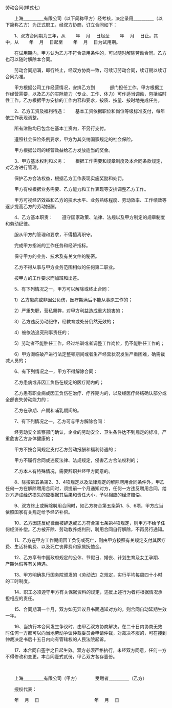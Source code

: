 



劳动合同(样式七)



 

　　上海__________有限公司（以下简称甲方）经考核，决定录用__________（以下简称乙方）为正式职工，经双方协商，订立合同如下：　　

　　1、双方合同期为三年，从　　 年　 月　 日起至　　 年　 月　 日止。其中，从　　 年　 月　 日起至　　 年　 月　 日为试用期。

　　在试用期内，甲方认为乙方不符合录用条件的，可以随时解除劳动合同。乙方也可以随时解除本合同。

　　劳动合同期满，即行终止，经双方协商一致，可续订劳动合同，续订期以续订合同为准。

　　甲方根据公司工作经营情况，安排乙方到　　　 部门担任工作。甲方根据工作经营需要，以及乙方的实际能力（专业、工作、体力）可作适当调动，包括临时性工作。乙方根据甲方安排的工作内容和要求，按质、按量、按时地完成任务。　　

　　2、乙方工资及福利待遇：　　基本工资依据职位和岗位等级标准支付，每年依工作表现调整。

　　所有津贴均已包含在基本工资内，不另行支付。

　　遵照社会保险条例要求，甲方为其交纳国家规定的社会保险。

　　甲方根据公司的经营效益给乙方发放适当的奖金。　　

　　3、甲方基本权利和义务：　　根据工作需要和规章制度及本合同条款规定，对乙方进行管理。

　　保护乙方合法权益，根据乙方工作表现实施奖励和处罚。

　　甲方有权根据业务需要、乙方能力和工作表现等安排调整乙方工作。

　　甲方可视经济效益和乙方的技术水平、业务熟练程度、劳动效率、工作绩效等逐步提高乙方的劳动报酬。　　

　　4、乙方基本职责：　　遵守国家政策、法律、法规以及甲方制定的规章制度和劳动纪律。

　　服从甲方的管理和要求，不得擅离职守。

　　完成甲方指派的工作任务和经济指标。

　　保守甲方的业务、技术及有关文件的秘密。

　　乙方不得从事与甲方业务范围相似的任何第二职业。

　　按甲方的工作要求而加班和出差。　　

　　5、有下列情况之一，甲方可以解除或终止合同：　　

　　1）乙方患病或非因公负伤，医疗期满后不能从事原工作的；

　　2）严重失职，营私舞弊，对甲方利益造成重大损害的；

　　3）乙方违反劳动纪律，经教育或处分仍然无效的；

　　4）被依法追究刑事责任的；

　　5）劳动者不能胜任工作，经过培训或者调整工作岗位，仍不能胜任工作的；

　　6）甲方濒临破产进行法定整顿期间或者生产经营状况发生严重困难，确需裁减人员的；　　

　　6、有下列情况之一，甲方不得解除合同：　　

　　乙方患病或非因工负伤在规定的医疗期内的；

　　乙方患有职业病或因工负伤在治疗、疗养期内的，以及经医疗终结确认部分或全部丧失劳动能力的；

　　乙方在孕期、产期和哺乳期间的。　　

　　7、有下列情况之一，乙方可与甲方解除合同：　　

　　经劳动安全监察部门确认，企业的劳动安全、卫生条件达不到规定的标准，严重危害乙方身体健康的；

　　甲方不按合同规定支付乙方劳动报酬和福利待遇的；

　　甲方不履行合同或违反法律、法规规定，侵害乙方合法权利的；

　　乙方本人有特殊情况，需要辞职并经甲方同意的。　　

　　8、除按第五条第2、3、4项规定以及法律规定的解除聘用合同条件外，甲乙任何一方在解除聘用合同时，须提前一个月通知对方，任何一方违反聘用合同，给对方造成经济损失的应根据其后果和责任大小，予以相应的经济赔偿。　　

　　9、双方终止或解除聘用合同时，如乙方符合第五条第1、5、6项，甲方应当依照国家有关规定给予经济补偿。　　

　　10、乙方因违反纪律而被辞退或乙方符合第七条第4项规定，则甲方不给予任何经济补偿。乙方被开除、劳动教养或判刑，聘用合同自行解除，不再另行通知。　　

　　11、乙方在甲方工作期间因工负伤或死亡，则由甲方按照有关规定支付其医疗费、生活补助费、以及死亡丧葬费和家属抚恤金。　　

　　12、乙方享有中国政府规定的公休、节假日、婚丧、计划生育及女工孕期、产期休假等有关待遇。　　

　　13、甲方明确执行国务院颁发的《劳动法》之规定，实行平均每周四十小时的工时制度。　　

　　14、职工必须遵守甲方有关保密资料的规定，违反上述行为者将根据情况承担相应的责任。　　

　　15、合同期满一个月，双方如无异议且书面通知对方的，则合同自动延期生效一年。　　

　　16、当执行本合同发生争议时，由甲乙双方协商解决。在二十日内协商无效时任何一方都可以向当地劳动争议仲裁委员会申请仲裁，对裁决不服的，可在接到仲裁决定书后十五日内向有管辖权的人民法院起诉。　　

　　17、本合同自签字之日起生效。双方必须严格执行，未经双方同意，任何一方不得修改和变更。本合同壹式贰份，甲乙双方各存壹份。　　

　　

　　上海__________有限公司（甲方）　　　　受聘者__________（乙方）　　

　　授权代表：　　

　　年　 月　 日　　　　　　　　　　　　 年　 月　 日